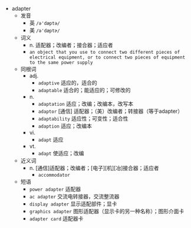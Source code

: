 - adapter
  - 发音
    - 英 `/ə'dæptə/`
    - 美 `/ə'dæptɚ/`
  - 词义
    - n. 适配器；改编者；接合器；适应者
    - `an object that you use to connect two different pieces of electrical equipment, or to connect two pieces of equipment to the same power supply`
  - 同根词
    - adj.
      - `adaptive` 适应的，适合的
      - `adaptable` 适合的；能适应的；可修改的
    - n.
      - `adaptation` 适应；改编；改编本，改写本
      - `adaptor` [通信] 适配器；（美）改编者；转接器（等于adapter）
      - `adaptability` 适应性；可变性；适合性
      - `adaption` 适应；改编本
    - vi.
      - `adapt` 适应
    - vt.
      - `adapt` 使适应；改编
  - 近义词
    - n. [通信]适配器；改编者；[电子][机][冶]接合器；适应者
      - `accommodator`
  - 短语
    - `power adapter` 适配器 
    - `ac adapter` 交流电转接器，交流整流器 
    - `display adapter` 显示适配部件；显卡 
    - `graphics adapter` 图形适配器（显示卡的另一种名称）；图形介面卡 
    - `adapter card` 适配器卡 
